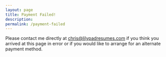```yaml
---
layout: page
title: Payment Failed!
description: 
permalink: /payment-failed
---
```


Please contact me directly at [chris@lilypadresumes.com](mailto:chris@lilypadresumes.com) if you think you arrived at this page in error or if you would like to arrange for an alternate payment method.
